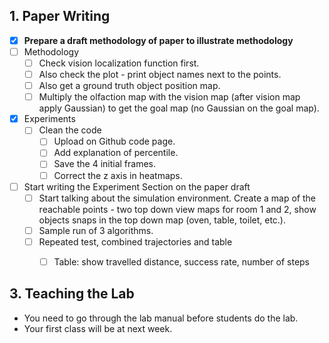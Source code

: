## 1. Paper Writing
* [x] **Prepare a draft methodology of paper to illustrate methodology**
* [ ] Methodology
  * [ ] Check vision localization function first.
  * [ ] Also check the plot - print object names next to the points.
  * [ ] Also get a ground truth object position map.
  * [ ] Multiply the olfaction map with the vision map (after vision map apply Gaussian) to get the goal map (no Gaussian on the goal map).
* [x] Experiments
  * [ ] Clean the code
    * [ ] Upload on Github code page.
    * [ ] Add explanation of percentile.
    * [ ] Save the 4 initial frames.
    * [ ] Correct the z axis in heatmaps.

 * [ ] Start writing the Experiment Section on the paper draft
   * [ ] Start talking about the simulation environment. Create a map of the reachable points - two top down view maps for room 1 and 2, show objects snaps in the top down map (oven, table, toilet, etc.).
   * [ ] Sample run of 3 algorithms.
   * [ ] Repeated test, combined trajectories and table
     * [ ] Table: show travelled distance, success rate, number of steps


## 3. Teaching the Lab
* You need to go through the lab manual before students do the lab.
* Your first class will be at next week. 
